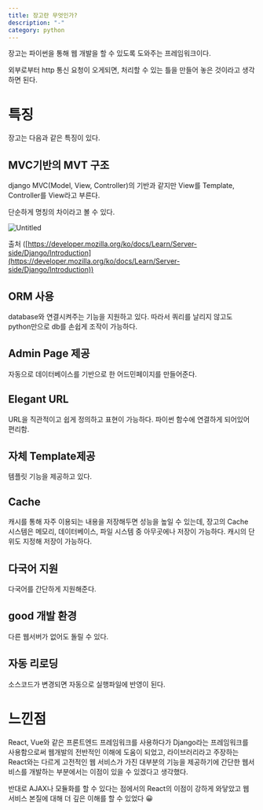 ```yaml
---
title: 장고란 무엇인가?
description: "-"
category: python
---
```


장고는 파이썬을 통해 웹 개발을 할 수 있도록 도와주는 프레임워크이다.

외부로부터 http 통신 요청이 오게되면, 처리할 수 있는 틀을 만들어 놓은 것이라고 생각하면 된다.

# 특징

장고는 다음과 같은 특징이 있다.

## MVC기반의 MVT 구조

django MVC(Model, View, Controller)의 기반과 같지만 View를 Template, Controller를 View라고 부른다.

단순하게 명칭의 차이라고 볼 수 있다.

![Untitled](https://s3.us-west-2.amazonaws.com/secure.notion-static.com/f7ef9659-a8a9-41c9-876c-30eccacde33d/Untitled.png?X-Amz-Algorithm=AWS4-HMAC-SHA256&X-Amz-Credential=AKIAT73L2G45O3KS52Y5%2F20211012%2Fus-west-2%2Fs3%2Faws4_request&X-Amz-Date=20211012T073015Z&X-Amz-Expires=86400&X-Amz-Signature=9356927b07eab3ee1e8afb10069ecb4e032c414fca7feb7294189c574830195f&X-Amz-SignedHeaders=host&response-content-disposition=filename%20%3D%22Untitled.png%22)

출처 ([https://developer.mozilla.org/ko/docs/Learn/Server-side/Django/Introduction](https://developer.mozilla.org/ko/docs/Learn/Server-side/Django/Introduction))

## ORM 사용

database와 연결시켜주는 기능을 지원하고 있다. 따라서 쿼리를 날리지 않고도 python만으로 db를 손쉽게 조작이 가능하다.

## Admin Page 제공

자동으로 데이터베이스를 기반으로 한 어드민페이지를 만들어준다.

## Elegant URL

URL을 직관적이고 쉽게 정의하고 표현이 가능하다. 파이썬 함수에 연결하게 되어있어 편리함.

## 자체 Template제공

템플릿 기능을 제공하고 있다.

## Cache

캐시를 통해 자주 이용되는 내용을 저장해두면 성능을 높일 수 있는데, 장고의 Cache 시스템은 메모리, 데이터베이스, 파일 시스템 중 아무곳에나 저장이 가능하다. 캐시의 단위도 지정해 저장이 가능하다.

## 다국어 지원

다국어를 간단하게 지원해준다.

## good 개발 환경

다른 웹서버가 없어도 돌릴 수 있다.

## 자동 리로딩

소스코드가 변경되면 자동으로 실행파일에 반영이 된다.

# 느낀점

React, Vue와 같은 프론트엔드 프레임워크를 사용하다가 Django라는 프레임워크를 사용함으로써 웹개발의 전반적인 이해에 도움이 되었고, 라이브러리라고 주장하는 React와는 다르게 고전적인 웹 서비스가 가진 대부분의 기능을 제공하기에 간단한 웹서비스를 개발하는 부분에서는 이점이 있을 수 있겠다고 생각했다.

반대로 AJAX나 모듈화를 할 수 있다는 점에서의 React의 이점이 강하게 와닿았고 웹 서비스 본질에 대해 더 깊은 이해를 할 수 있었다 😀
